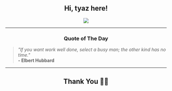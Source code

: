 <h2 align="center"> Hi, tyaz here!</h2>

<p align="center">
<a href="https://github.com/tyazx" alt="github streak"><img src="https://dvst-streak.herokuapp.com/?user=tyazx&theme=tokyonight&fire=DD472C"></a>
</p>

<hr>
<h3 align="center">Quote of The Day</h3>
<p align="center">
<blockquote>
<i>"If you want work well done, select a busy man; the other kind has no time."</i>
<br>
<b>- Elbert Hubbard</b>
</blockquote>
</p>


<hr>
<h2 align="center">Thank You 🙏🏼</h2>
